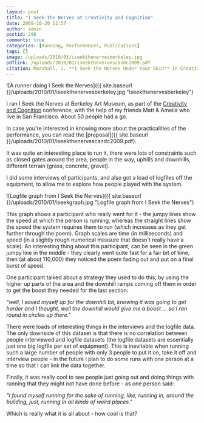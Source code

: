 ```yaml
---
layout: post
title: "I Seek the Nerves at Creativity and Cognition"
date: 2009-10-20 11:57
author: admin
postid: 296
comments: true
categories: [Running, Performances, Publications]
tags: []
image: /uploads/2010/01/iseekthenervesberkeley.jpg
pdflink: /uploads/2010/01/iseekthenervescandc2009.pdf
citation: Marshall, J. **I Seek the Nerves Under Your Skin** in Creativity and Cognition, Berkeley, CA, USA (2009)
---
```

![A runner doing I Seek the Nerves]({{ site.baseurl }}/uploads/2010/01/iseekthenervesberkeley.jpg "iseekthenervesberkeley")

I ran I Seek the Nerves at Berkeley Art Museum, as part of the [Creativity and Cognition](http://www.creativityandcognition09.org/) conference, with the help of my friends Matt & Amelia who live in San Francisco. About 50 people had a go.

In case you're interested in knowing more about the practicalities of the performance, you can read the [proposal]({{ site.baseurl }}/uploads/2010/01/iseekthenervescandc2009.pdf).

It was quite an interesting place to run it, there were lots of constraints such as closed gates around the area, people in the way, uphills and downhills, different terrain (grass, concrete, gravel).

I did some interviews of participants, and also got a load of logfiles off the equipment, to allow me to explore how people played with the system.

![Logfile graph from I Seek the Nerves]({{ site.baseurl }}/uploads/2010/01/iseekgraph.jpg "Logfile graph from I Seek the Nerves")

This graph shows a participant who really went for it - the jumpy lines show the speed at which the person is running, whereas the straight lines show the speed the system requires them to run (which increases as they get further through the poem). Graph scales are time (in milliseconds) and speed (in a slightly rough numerical measure that doesn't really have a scale). An interesting thing about this participant, can be seen in the green jumpy line in the middle - they clearly went quite fast for a fair bit of time, then (at about 110,000) they noticed the poem fading out and put on a final burst of speed.

One participant talked about a strategy they used to do this, by using the higher up parts of the area and the downhill ramps coming off them in order to get the boost they needed for the last section:


*"well, I saved myself up for the downhill bit, knowing it was going to get harder and I thought, well the downhill would give me a boost … so I ran round in circles up there."*


There were loads of interesting things in the interviews and the logfile data. The only downside of this dataset is that there is no correlation between people interviewed and logfile datasets (the logfile datasets are essentially just one big logfile per set of equipment). This is inevitable when running such a large number of people with only 3 people to put it on, take it off and interview people - in the future I plan to do some runs with one person at a time so that I can link the data together.

Finally, it was really cool to see people just going out and doing things with running that they might not have done before - as one person said:


*"I found myself running for the sake of running, like, running in, around the building, just, running in all kinds of weird places."*


Which is really what it is all about - how cool is that?

